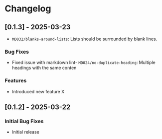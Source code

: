 # Changelog

## [0.1.3] - 2025-03-23

- `MD032/blanks-around-lists`: Lists should be surrounded by blank lines.

### Bug Fixes

- Fixed issue with markdown lint- `MD024/no-duplicate-heading`: Multiple headings with the same conten

### Features

- Introduced new feature X

## [0.1.2] - 2025-03-22

### Initial Bug Fixes

- Initial release